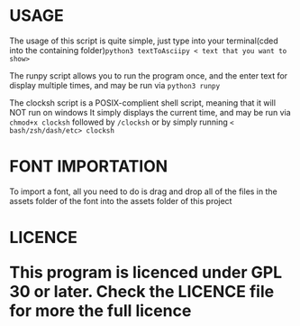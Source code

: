 <!DOCTYPE html>
<h1>USAGE</h1>
<p>The usage of this script is quite simple, just type into your terminal(cded into the containing folder)<code>python3 textToAsciipy < text that you want to show></code></p>
<p>The runpy script allows you to run the program once, and the enter text for display multiple times, and may be run via <code>python3 runpy</code>
<p>The clocksh script is a POSIX-complient shell script, meaning that it will NOT run on windows It simply displays the current time, and may be run via <code>chmod+x clocksh</code> followed by <code>/clocksh</code> or by simply running <code>< bash/zsh/dash/etc> clocksh</code></p> 
<h1>FONT IMPORTATION</h1>
<p>To import a font, all you need to do is drag and drop all of the files in the assets folder of the font into the assets folder of this project
<h1>LICENCE</p>
<p>This program is licenced under GPL 30 or later. Check the LICENCE file for more the full licence</p>